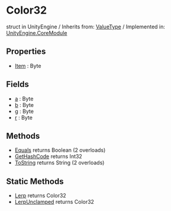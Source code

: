 # Color32
struct in UnityEngine
 / Inherits from: <a href="https://docs.unity3d.com/6000.1/Documentation/ScriptReference/ValueType.html">ValueType</a> / Implemented in: <a href="https://docs.unity3d.com/6000.1/Documentation/ScriptReference/UnityEngine.CoreModule.html">UnityEngine.CoreModule</a>

## Properties
- <a href="https://docs.unity3d.com/6000.1/Documentation/ScriptReference/Color32-Item.html">Item</a> : Byte

## Fields
- <a href="https://docs.unity3d.com/6000.1/Documentation/ScriptReference/Color32-a.html">a</a> : Byte
- <a href="https://docs.unity3d.com/6000.1/Documentation/ScriptReference/Color32-b.html">b</a> : Byte
- <a href="https://docs.unity3d.com/6000.1/Documentation/ScriptReference/Color32-g.html">g</a> : Byte
- <a href="https://docs.unity3d.com/6000.1/Documentation/ScriptReference/Color32-r.html">r</a> : Byte

## Methods
- <a href="https://docs.unity3d.com/6000.1/Documentation/ScriptReference/Color32.Equals.html">Equals</a> returns Boolean (2 overloads)
- <a href="https://docs.unity3d.com/6000.1/Documentation/ScriptReference/Color32.GetHashCode.html">GetHashCode</a> returns Int32
- <a href="https://docs.unity3d.com/6000.1/Documentation/ScriptReference/Color32.ToString.html">ToString</a> returns String (2 overloads)

## Static Methods
- <a href="https://docs.unity3d.com/6000.1/Documentation/ScriptReference/Color32.Lerp.html">Lerp</a> returns Color32
- <a href="https://docs.unity3d.com/6000.1/Documentation/ScriptReference/Color32.LerpUnclamped.html">LerpUnclamped</a> returns Color32
